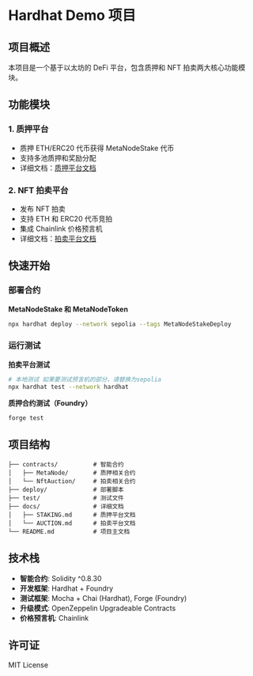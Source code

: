 
# Hardhat Demo 项目

## 项目概述

本项目是一个基于以太坊的 DeFi 平台，包含质押和 NFT 拍卖两大核心功能模块。

## 功能模块

### 1. 质押平台
- 质押 ETH/ERC20 代币获得 MetaNodeStake 代币
- 支持多池质押和奖励分配
- 详细文档：[质押平台文档](./docs/STAKING.md)

### 2. NFT 拍卖平台
- 发布 NFT 拍卖
- 支持 ETH 和 ERC20 代币竞拍
- 集成 Chainlink 价格预言机
- 详细文档：[拍卖平台文档](./docs/AUCTION.md)

## 快速开始

### 部署合约

**MetaNodeStake 和 MetaNodeToken**
```bash
npx hardhat deploy --network sepolia --tags MetaNodeStakeDeploy
```

### 运行测试

**拍卖平台测试**
```bash
# 本地测试 如果要测试预言机的部分，请替换为sepolia
npx hardhat test --network hardhat
```

**质押合约测试（Foundry）**
```bash
forge test
```

## 项目结构

```
├── contracts/          # 智能合约
│   ├── MetaNode/       # 质押相关合约
│   └── NftAuction/     # 拍卖相关合约
├── deploy/             # 部署脚本
├── test/               # 测试文件
├── docs/               # 详细文档
│   ├── STAKING.md      # 质押平台文档
│   └── AUCTION.md      # 拍卖平台文档
└── README.md           # 项目主文档
```

## 技术栈

- **智能合约**: Solidity ^0.8.30
- **开发框架**: Hardhat + Foundry
- **测试框架**: Mocha + Chai (Hardhat), Forge (Foundry)
- **升级模式**: OpenZeppelin Upgradeable Contracts
- **价格预言机**: Chainlink

## 许可证

MIT License